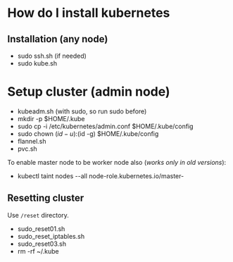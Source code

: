 # How do I install kubernetes

## Installation (any node)

- sudo ssh.sh (if needed)
- sudo kube.sh

# Setup cluster (admin node)

- kubeadm.sh (with sudo, so run sudo before)
- mkdir -p $HOME/.kube
- sudo cp -i /etc/kubernetes/admin.conf $HOME/.kube/config
- sudo chown $(id -u):$(id -g) $HOME/.kube/config
- flannel.sh
- pvc.sh

To enable master node to be worker node also (*works only in old versions*):

- kubectl taint nodes --all node-role.kubernetes.io/master-

## Resetting cluster

Use `/reset` directory.

- sudo_reset01.sh
- sudo_reset_iptables.sh
- sudo_reset03.sh
- rm -rf ~/.kube
